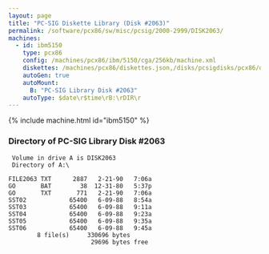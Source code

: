 ```yaml
---
layout: page
title: "PC-SIG Diskette Library (Disk #2063)"
permalink: /software/pcx86/sw/misc/pcsig/2000-2999/DISK2063/
machines:
  - id: ibm5150
    type: pcx86
    config: /machines/pcx86/ibm/5150/cga/256kb/machine.xml
    diskettes: /machines/pcx86/diskettes.json,/disks/pcsigdisks/pcx86/diskettes.json
    autoGen: true
    autoMount:
      B: "PC-SIG Library Disk #2063"
    autoType: $date\r$time\rB:\rDIR\r
---
```


{% include machine.html id="ibm5150" %}

### Directory of PC-SIG Library Disk #2063

     Volume in drive A is DISK2063
     Directory of A:\

    FILE2063 TXT      2887   2-21-90   7:06a
    GO       BAT        38  12-31-80   5:37p
    GO       TXT       771   2-21-90   7:06a
    SST02            65400   6-09-88   8:54a
    SST03            65400   6-09-88   9:11a
    SST04            65400   6-09-88   9:23a
    SST05            65400   6-09-88   9:35a
    SST06            65400   6-09-88   9:45a
            8 file(s)     330696 bytes
                           29696 bytes free
